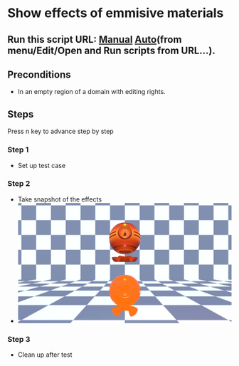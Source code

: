 # Show effects of emmisive materials
## Run this script URL: [Manual](./test.js?raw=true)   [Auto](./testAuto.js?raw=true)(from menu/Edit/Open and Run scripts from URL...).

## Preconditions
- In an empty region of a domain with editing rights.

## Steps
Press n key to advance step by step

### Step 1
- Set up test case
### Step 2
- Take snapshot of the effects
- ![](./ExpectedImage_00000.png)
### Step 3
- Clean up after test
